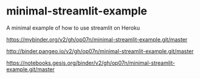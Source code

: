 # minimal-streamlit-example
A minimal example of how to use streamlit on Heroku

https://mybinder.org/v2/gh/op07n/minimal-streamlit-example.git/master

http://binder.pangeo.io/v2/gh/op07n/minimal-streamlit-example.git/master

https://notebooks.gesis.org/binder/v2/gh/op07n/minimal-streamlit-example.git/master
